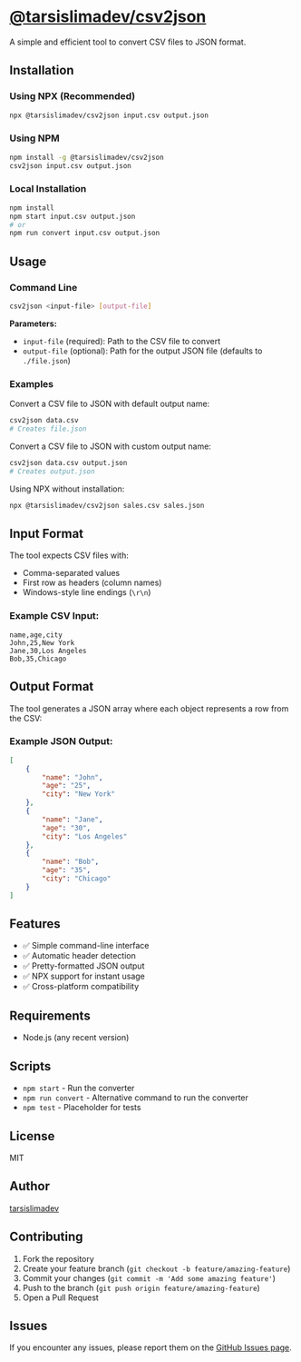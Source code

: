 # [@tarsislimadev/csv2json](https://github.com/tarsislimadev/csv2json)

A simple and efficient tool to convert CSV files to JSON format.

## Installation

### Using NPX (Recommended)
```bash
npx @tarsislimadev/csv2json input.csv output.json
```

### Using NPM
```bash
npm install -g @tarsislimadev/csv2json
csv2json input.csv output.json
```

### Local Installation
```bash
npm install
npm start input.csv output.json
# or
npm run convert input.csv output.json
```

## Usage

### Command Line
```bash
csv2json <input-file> [output-file]
```

**Parameters:**
- `input-file` (required): Path to the CSV file to convert
- `output-file` (optional): Path for the output JSON file (defaults to `./file.json`)

### Examples

Convert a CSV file to JSON with default output name:
```bash
csv2json data.csv
# Creates file.json
```

Convert a CSV file to JSON with custom output name:
```bash
csv2json data.csv output.json
# Creates output.json
```

Using NPX without installation:
```bash
npx @tarsislimadev/csv2json sales.csv sales.json
```

## Input Format

The tool expects CSV files with:
- Comma-separated values
- First row as headers (column names)
- Windows-style line endings (`\r\n`)

### Example CSV Input:
```csv
name,age,city
John,25,New York
Jane,30,Los Angeles
Bob,35,Chicago
```

## Output Format

The tool generates a JSON array where each object represents a row from the CSV:

### Example JSON Output:
```json
[
    {
        "name": "John",
        "age": "25",
        "city": "New York"
    },
    {
        "name": "Jane",
        "age": "30",
        "city": "Los Angeles"
    },
    {
        "name": "Bob",
        "age": "35",
        "city": "Chicago"
    }
]
```

## Features

- ✅ Simple command-line interface
- ✅ Automatic header detection
- ✅ Pretty-formatted JSON output
- ✅ NPX support for instant usage
- ✅ Cross-platform compatibility

## Requirements

- Node.js (any recent version)

## Scripts

- `npm start` - Run the converter
- `npm run convert` - Alternative command to run the converter
- `npm test` - Placeholder for tests

## License

MIT

## Author

[tarsislimadev](https://github.com/tarsislimadev)

## Contributing

1. Fork the repository
2. Create your feature branch (`git checkout -b feature/amazing-feature`)
3. Commit your changes (`git commit -m 'Add some amazing feature'`)
4. Push to the branch (`git push origin feature/amazing-feature`)
5. Open a Pull Request

## Issues

If you encounter any issues, please report them on the [GitHub Issues page](https://github.com/tarsislimadev/csv2json/issues).
